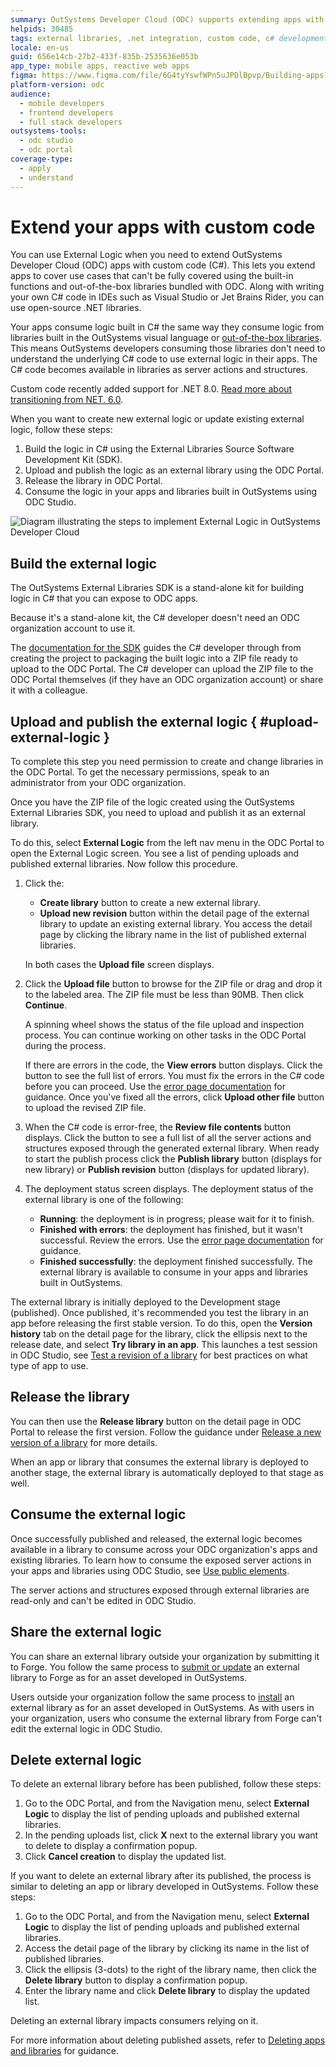```yaml
---
summary: OutSystems Developer Cloud (ODC) supports extending apps with custom .NET code through external logic integration.
helpids: 30485
tags: external libraries, .net integration, custom code, c# development, sdk
locale: en-us
guid: 656e14cb-27b2-433f-835b-2535636e053b
app_type: mobile apps, reactive web apps
figma: https://www.figma.com/file/6G4tyYswfWPn5uJPDlBpvp/Building-apps?type=design&node-id=3325-22015&t=cNJuaJIMze8z5Tsy-0
platform-version: odc
audience:
  - mobile developers
  - frontend developers
  - full stack developers
outsystems-tools:
  - odc studio
  - odc portal
coverage-type:
  - apply
  - understand
---
```


# Extend your apps with custom code

You can use External Logic when you need to extend OutSystems Developer Cloud (ODC) apps with custom code (C#). This lets you extend apps to cover use cases that can't be fully covered using the built-in functions and out-of-the-box libraries bundled with ODC. Along with writing your own C# code in IDEs such as Visual Studio or Jet Brains Rider, you can use open-source .NET libraries.

Your apps consume logic built in C# the same way they consume logic from libraries built in the OutSystems visual language or [out-of-the-box libraries](../../reference/libraries/intro.md). This means OutSystems developers consuming those libraries don't need to understand the underlying C# code to use external logic in their apps. The C# code becomes available in libraries as server actions and structures.

<div class="info" markdown="1">

Custom code recently added support for .NET 8.0. [Read more about transitioning from NET. 6.0](upgrade-net8.md).

</div>

When you want to create new external logic or update existing external logic, follow these steps:

1. Build the logic in C# using the External Libraries Source Software Development Kit (SDK).
1. Upload and publish the logic as an external library using the ODC Portal.
1. Release the library in ODC Portal.
1. Consume the logic in your apps and libraries built in OutSystems using ODC Studio.

![Diagram illustrating the steps to implement External Logic in OutSystems Developer Cloud](images/extend-your-apps-with-external-logic-diag.png "External Logic Implementation Steps")

## Build the external logic

The OutSystems External Libraries SDK is a stand-alone kit for building logic in C# that you can expose to ODC apps.

Because it's a stand-alone kit, the C# developer doesn't need an ODC organization account to use it.

The [documentation for the SDK](README.md) guides the C# developer through from creating the project to packaging the built logic into a ZIP file ready to upload to the ODC Portal. The C# developer can upload the ZIP file to the ODC Portal themselves (if they have an ODC organization account) or share it with a colleague.

## Upload and publish the external logic { #upload-external-logic }

<div class="info" markdown="1">

To complete this step you need permission to create and change libraries in the ODC Portal. To get the necessary permissions, speak to an administrator from your ODC organization.

</div>

Once you have the ZIP file of the logic created using the OutSystems External Libraries SDK, you need to upload and publish it as an external library.

To do this, select **External Logic** from the left nav menu in the ODC Portal to open the External Logic screen. You see a list of pending uploads and published external libraries. Now follow this procedure.

1. Click the:

    * **Create library** button to create a new external library.
    * **Upload new revision** button within the detail page of the external library to update an existing external library. You access the detail page by clicking the library name in the list of published external libraries.

    In both cases the **Upload file** screen displays.

1. Click the **Upload file** button to browse for the ZIP file or drag and drop it to the labeled area. The ZIP file must be less than 90MB. Then click **Continue**.

    A spinning wheel shows the status of the file upload and inspection process. You can continue working on other tasks in the ODC Portal during the process.

    <div class="info" markdown="1">

    If there are errors in the code, the **View errors** button displays. Click the button to see the full list of errors. You must fix the errors in the C# code before you can proceed. Use the [error page documentation](../../../error/elg/intro.md) for guidance. Once you've fixed all the errors, click **Upload other file** button to upload the revised ZIP file.

    </div>

1. When the C# code is error-free, the **Review file contents** button displays. Click the button to see a full list of all the server actions and structures exposed through the generated external library. When ready to start the publish process click the **Publish library** button (displays for new library) or **Publish revision** button (displays for updated library).

1. The deployment status screen displays. The deployment status of the external library is one of the following:

    * **Running**: the deployment is in progress; please wait for it to finish.
    * **Finished with errors**: the deployment has finished, but it wasn't successful. Review the errors. Use the [error page documentation](../../../error/elg/intro.md) for guidance.
    * **Finished successfully**: the deployment finished successfully. The external library is available to consume in your apps and libraries built in OutSystems.

The external library is initially deployed to the Development stage (published). Once published, it's recommended you test the library in an app before releasing the first stable version. To do this, open the **Version history** tab on the detail page for the library, click the ellipsis next to the release date, and select **Try library in an app**. This launches a test session in ODC Studio, see [Test a revision of a library](../libraries/libraries.md#test-a-revision-of-a-library) for best practices on what type of app to use.

## Release the library

You can then use the **Release library** button on the detail page in ODC Portal to release the first version. Follow the guidance under [Release a new version of a library](../libraries/libraries.md#release-a-new-version-of-a-library) for more details.

When an app or library that consumes the external library is deployed to another stage, the external library is automatically deployed to that stage as well.

## Consume the external logic

Once successfully published and released, the external logic becomes available in a library to consume across your ODC organization's apps and existing libraries. To learn how to consume the exposed server actions in your apps and libraries using ODC Studio, see [Use public elements](../libraries/use-public-elements.md#libraries).

<div class="info" markdown="1">

The server actions and structures exposed through external libraries are read-only and can't be edited in ODC Studio.

</div>

## Share the external logic

You can share an external library outside your organization by submitting it to Forge. You follow the same process to [submit or update](../forge/submit.md) an external library to Forge as for an asset developed in OutSystems.

Users outside your organization follow the same process to [install](../forge/install.md) an external library as for an asset developed in OutSystems. As with users in your organization, users who consume the external library from Forge can't edit the external logic in ODC Studio.

## Delete external logic

To delete an external library before has been published, follow these steps:

1. Go to the ODC Portal, and from the Navigation menu, select **External Logic** to display the list of pending uploads and published external libraries.
1. In the pending uploads list, click **X** next to the external library you want to delete to display a confirmation popup.
1. Click **Cancel creation** to display the updated list.

If you want to delete an external library after its published, the process is similar to deleting an app or library developed in OutSystems. Follow these steps:

1. Go to the ODC Portal, and from the Navigation menu, select **External Logic**  to display the list of pending uploads and published external libraries.
1. Access the detail page of the library by clicking its name in the list of published libraries.
1. Click the ellipsis (3-dots) to the right of the library name, then click the **Delete library** button to display a confirmation popup.
1. Enter the library name and click **Delete library** to display the updated list.

<div class="info" markdown="1">

Deleting an external library impacts consumers relying on it.

</div>

For more information about deleting published assets, refer to [Deleting apps and libraries](../../deleting-apps/intro.md) for guidance.
